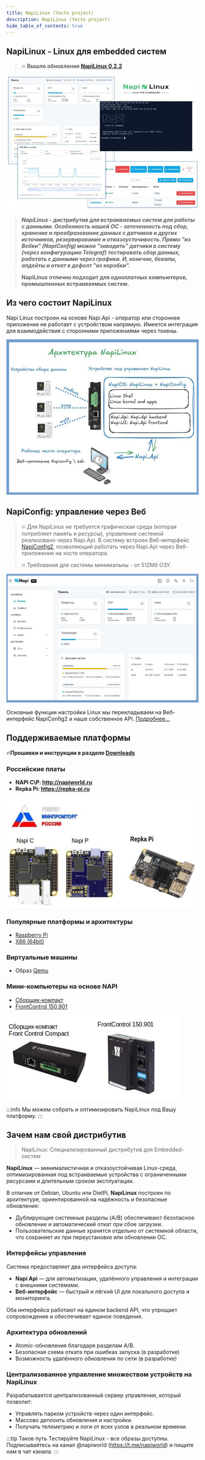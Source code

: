 ```yaml
---
title: NapiLinux (Yocto project)
description: NapiLinux (Yocto project)
hide_table_of_contents: true
---
```


<!-- ![NapiLinux](img-logo/logo-2.png) -->

## NapiLinux - Linux для embedded систем

>:fire: **Вышло обновление [NapiLinux 0.2.2](https://download.napilinux.ru/napilinux/)**

![](img021-arch/main-021.jpg)


>***NapiLinux - дистрибутив для встраиваемых систем для работы с данными. Особенность нашей ОС - заточенность под сбор, хранение и преобразование данных с датчиков и других источников, резервирование и отказоусточивость. Прямо "из Вебки" (NapiConfig) можно "заводить" датчики в систему (через конфигурацию Telegraf) тестировать сбор данных, работать с данными через графики. И, конечно, бекапы, апдейты и откат в дефолт "из коробки".***

>**NapiLinux отлично подходит для одноплатных компьютеров, промышленных встраиваемых систем.**

## Из чего состоит NapiLinux

Napi Linux построен на основе Napi.Api - оператор или стороннее приложение не работает с устройством напрямую. Имеется интеграция для взаимодействия с сторонними приложениями через токены.

![](img021-arch/arch-021-1.jpg)

## NapiConfig: управление через Веб

>:fire: Для NapiLinux не требуется графическая среда (которая потребляет память и ресурсы), управление системой реализовано через Napi.Api. В систему встроен Веб-интерфейс [NapiConfig2](/napiconfig2/), позволяющий работать через Napi.Api через Веб-приложение на хосте оператора.

>:fire: Требования для системы минимальны - от 512Мб ОЗУ.

![](../../napiconfig2/img-0.2.1/main-0.2.1-2.jpg)

Основные функции настройки Linux мы перекладываем на Веб-интерфейс NapiConfig2 и наше собственное API.
[Подробнее...](/napiConfig/)

## Поддерживаемые платформы

:fire:**Прошивки и инструкции в разделе [Downloads](/downloads)**

### Российские платы

- **NAPI С\P: http://napiworld.ru**
- **Repka Pi: https://repka-pi.ru**

![](img-arch/napi-c-repka-mpt-1.jpg)

### Популярные платформы и архитектуры

- [Raspberry Pi](/downloads)
- [X86 (64bit)](/downloads)

### Виртуальные машины

- Образ [Qemu](/downloads)


### Мини-компьютеры на основе NAPI

- [Сборщик-компакт](https://napiworld.ru/docs/computers/frontcontrol-compact)
- [FrontControl 150.901](https://nnz-ipc.ru/catalogue/front_man/front_control/front_control_pc/)

![](../../static/img/compact-1.jpg)


:::info
Мы можем собрать и оптимизировать NapiLinux под Вашу платформу.
:::

## Зачем нам свой дистрибутив

>NapiLinux: Специализированный дистрибутив для Embedded-систем

**NapiLinux** — минималистичная и отказоустойчивая Linux-среда, оптимизированная под встраиваемые устройства с ограниченными ресурсами и длительным сроком эксплуатации.

В отличие от Debian, Ubuntu или DietPi, **NapiLinux** построен по архитектуре, ориентированной на надёжность и безопасные обновления:

- Дублирующие системные разделы (A/B) обеспечивают безопасное обновление и автоматический откат при сбое загрузки.
- Пользовательские данные хранятся отдельно от системной области, что сохраняет их при переустановке или обновлении ОС.

### Интерфейсы управления

Система предоставляет два интерфейса доступа:

- **Napi Api** — для автоматизации, удалённого управления и интеграции с внешними системами.
- **Веб-интерфейс** — быстрый и лёгкий UI для локального доступа и мониторинга.

Оба интерфейса работают на едином backend API, что упрощает сопровождение и обеспечивает единое поведение.

### Архитектура обновлений

- Atomic-обновления благодаря разделам A/B.
- Безопасная схема отката при ошибках запуска (в разработке)
- Возможность удалённого обновления по сети (в разработке)

### Централизованное управление множеством устройств на NapiLinux

Разрабатывается централизованный сервер управления, который позволит:

- Управлять парком устройств через один интерфейс.
- Массово деплоить обновления и настройки.
- Получать телеметрию и логи от всех узлов в реальном времени.

:::tip Таков путь
Тестируйте NapiLinux - все образы доступны. Подписывайтесь на канал @napiworld (https://t.me/napiworld) и пищите нам в чат канала.
:::
